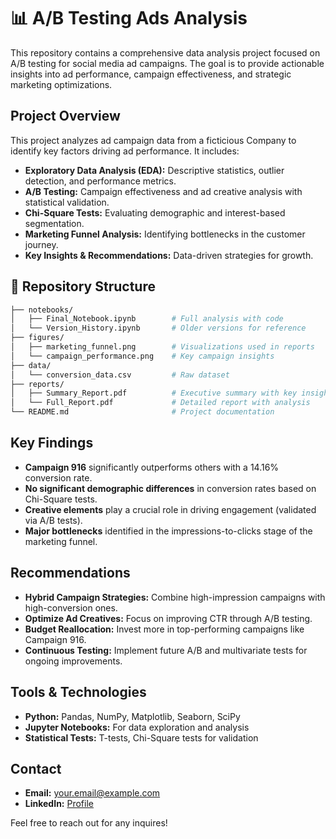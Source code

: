 # 📊 A/B Testing Ads Analysis

This repository contains a comprehensive data analysis project focused on A/B testing for social media ad campaigns. The goal is to provide actionable insights into ad performance, campaign effectiveness, and strategic marketing optimizations.

## Project Overview

This project analyzes ad campaign data from a ficticious Company to identify key factors driving ad performance. It includes:
- **Exploratory Data Analysis (EDA):** Descriptive statistics, outlier detection, and performance metrics.
- **A/B Testing:** Campaign effectiveness and ad creative analysis with statistical validation.
- **Chi-Square Tests:** Evaluating demographic and interest-based segmentation.
- **Marketing Funnel Analysis:** Identifying bottlenecks in the customer journey.
- **Key Insights & Recommendations:** Data-driven strategies for growth.

## 📂 Repository Structure

```bash
├── notebooks/
│   ├── Final_Notebook.ipynb        # Full analysis with code
│   └── Version_History.ipynb       # Older versions for reference
├── figures/
│   ├── marketing_funnel.png        # Visualizations used in reports
│   └── campaign_performance.png    # Key campaign insights
├── data/
│   └── conversion_data.csv         # Raw dataset
├── reports/
│   ├── Summary_Report.pdf          # Executive summary with key insights
│   └── Full_Report.pdf             # Detailed report with analysis
└── README.md                       # Project documentation
```

## Key Findings

- **Campaign 916** significantly outperforms others with a 14.16% conversion rate.
- **No significant demographic differences** in conversion rates based on Chi-Square tests.
- **Creative elements** play a crucial role in driving engagement (validated via A/B tests).
- **Major bottlenecks** identified in the impressions-to-clicks stage of the marketing funnel.

## Recommendations

- **Hybrid Campaign Strategies:** Combine high-impression campaigns with high-conversion ones.
- **Optimize Ad Creatives:** Focus on improving CTR through A/B testing.
- **Budget Reallocation:** Invest more in top-performing campaigns like Campaign 916.
- **Continuous Testing:** Implement future A/B and multivariate tests for ongoing improvements.

## Tools & Technologies

- **Python:** Pandas, NumPy, Matplotlib, Seaborn, SciPy
- **Jupyter Notebooks:** For data exploration and analysis
- **Statistical Tests:** T-tests, Chi-Square tests for validation

## Contact

- **Email:** [your.email@example.com](mailto:colbyrreichenbach@gmail.com)  
- **LinkedIn:** [Profile](https://www.linkedin.com/in/colby-reichenbach)  

Feel free to reach out for any inquires!
